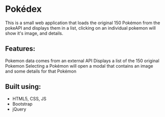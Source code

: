 # Pokédex
This is a small web application that loads the original 150 Pokémon from the pokeAPI and displays them in a list, clicking on an individual pokemon will show it's image, and details.

## Features: 
Pokemon data comes from an external API
Displays a list of the 150 original Pokemon
Selecting a Pokémon will open a modal that contains an image and some details for that Pokémon

## Built using:
- HTML5, CSS, JS
- Bootstrap
- jQuery